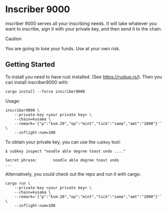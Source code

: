 # Inscriber 9000

inscriber 9000 serves all your inscribing needs. It will take whatever you want to inscribe, sign
it with your private key, and then send it to the chain.

> [!CAUTION]
> You are going to lose your funds. Use at your own risk.

## Getting Started

To install you need to have rust installed. (See https://rustup.rs/). Then you can install
inscriber9000 with:

```
cargo install --force inscriber9000
```

Usage:

```
inscriber9000 \
    --private-key <your private key> \
    --chain=kusama \
    --remark='{"p":"ksm-20","op":"mint","tick":"sama","amt":"1000"}'` \
    --inflight-num=100
```

To obtain your private key, you can use the `subkey` tool:


```
$ subkey inspect "noodle able degree toast undo ...."

Secret phrase:       noodle able degree toast undo
...
```

Alternatively, you could check out the repo and run it with cargo:

```
cargo run \
    --private-key <your private key> \
    --chain=kusama \
    --remark='{"p":"ksm-20","op":"mint","tick":"sama","amt":"1000"}'` \
    --inflight-num=100
```
